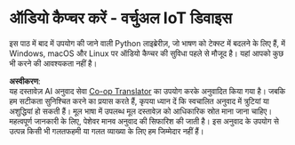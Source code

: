 <!--
CO_OP_TRANSLATOR_METADATA:
{
  "original_hash": "e4f2925acb211765889c3b51b9116ceb",
  "translation_date": "2025-08-25T17:58:42+00:00",
  "source_file": "6-consumer/lessons/1-speech-recognition/virtual-device-audio.md",
  "language_code": "hi"
}
-->
# ऑडियो कैप्चर करें - वर्चुअल IoT डिवाइस

इस पाठ में बाद में उपयोग की जाने वाली Python लाइब्रेरीज़, जो भाषण को टेक्स्ट में बदलने के लिए हैं, में Windows, macOS और Linux पर ऑडियो कैप्चर की सुविधा पहले से मौजूद है। यहां आपको कुछ भी करने की आवश्यकता नहीं है।

**अस्वीकरण**:  
यह दस्तावेज़ AI अनुवाद सेवा [Co-op Translator](https://github.com/Azure/co-op-translator) का उपयोग करके अनुवादित किया गया है। जबकि हम सटीकता सुनिश्चित करने का प्रयास करते हैं, कृपया ध्यान दें कि स्वचालित अनुवाद में त्रुटियां या अशुद्धियां हो सकती हैं। मूल भाषा में उपलब्ध मूल दस्तावेज़ को आधिकारिक स्रोत माना जाना चाहिए। महत्वपूर्ण जानकारी के लिए, पेशेवर मानव अनुवाद की सिफारिश की जाती है। इस अनुवाद के उपयोग से उत्पन्न किसी भी गलतफहमी या गलत व्याख्या के लिए हम जिम्मेदार नहीं हैं।